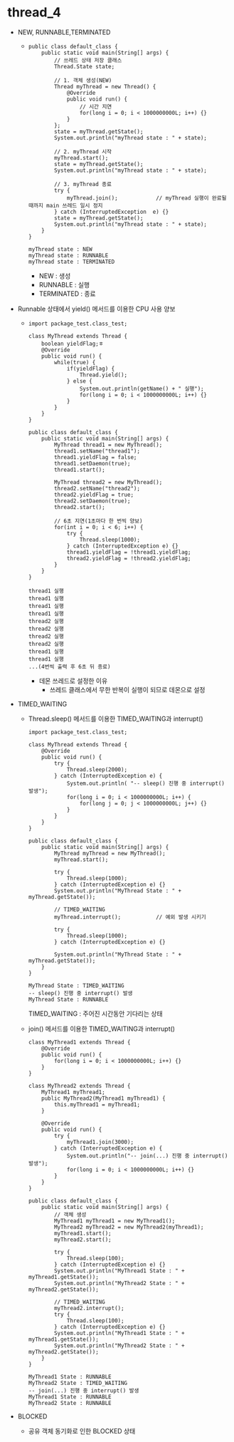 # thread_4

- NEW, RUNNABLE,TERMINATED

  - ```
    public class default_class {
        public static void main(String[] args) {
            // 쓰레드 상태 저장 클래스
            Thread.State state;
    
            // 1. 객체 생성(NEW)
            Thread myThread = new Thread() {
                @Override
                public void run() {
                    // 시간 지연
                    for(long i = 0; i < 1000000000L; i++) {}
                }
            };
            state = myThread.getState();
            System.out.println("myThread state : " + state);
    
            // 2. myThread 시작
            myThread.start();
            state = myThread.getState();
            System.out.println("myThread state : " + state);
    
            // 3. myThread 종료
            try {
                myThread.join();			// myThread 실행이 완료될 때까지 main 쓰레드 일시 정지
            } catch (InterruptedException  e) {}
            state = myThread.getState();
            System.out.println("myThread state : " + state);
        }
    }
    ```

    ```
    myThread state : NEW
    myThread state : RUNNABLE
    myThread state : TERMINATED
    ```

    - NEW : 생성
    - RUNNABLE : 실행
    - TERMINATED : 종료

- Runnable 상태에서 yield() 메서드를 이용한 CPU 사용 양보

  - ```
    import package_test.class_test;
    
    class MyThread extends Thread {
        boolean yieldFlag;ㅎ
        @Override
        public void run() {
            while(true) {
                if(yieldFlag) {
                    Thread.yield();
                } else {
                    System.out.println(getName() + " 실행");
                    for(long i = 0; i < 1000000000L; i++) {}
                }
            }
        }
    }
    
    public class default_class {
        public static void main(String[] args) {
            MyThread thread1 = new MyThread();
            thread1.setName("thread1");
            thread1.yieldFlag = false;
            thread1.setDaemon(true);
            thread1.start();
    
            MyThread thread2 = new MyThread();
            thread2.setName("thread2");
            thread2.yieldFlag = true;
            thread2.setDaemon(true);
            thread2.start();
    
            // 6초 지연(1초마다 한 번씩 양보)
            for(int i = 0; i < 6; i++) {
                try {
                    Thread.sleep(1000);
                } catch (InterruptedException e) {}
                thread1.yieldFlag = !thread1.yieldFlag;
                thread2.yieldFlag = !thread2.yieldFlag;
            }
        }
    }
    ```

    ```
    thread1 실행
    thread1 실행
    thread1 실행
    thread1 실행
    thread2 실행
    thread2 실행
    thread2 실행
    thread2 실행
    thread1 실행
    thread1 실행
    ...(4번씩 출력 후 6초 뒤 종료)
    ```

    - 데몬 쓰레드로 설정한 이유
      - 쓰레드 클래스에서 무한 반복이 실행이 되므로 데몬으로 설정

- TIMED_WAITING

  - Thread.sleep() 메서드를 이용한 TIMED_WAITING과 interrupt()
    
    ```
    import package_test.class_test;
    
    class MyThread extends Thread {
        @Override
        public void run() {
            try {
                Thread.sleep(2000);
            } catch (InterruptedException e) {
                System.out.println( "-- sleep() 진행 중 interrupt() 발생");
                for(long i = 0; i < 1000000000L; i++) {
                    for(long j = 0; j < 1000000000L; j++) {}
                }
            }
        }
    }
    
    public class default_class {
        public static void main(String[] args) {
            MyThread myThread = new MyThread();
            myThread.start();
    
            try {
                Thread.sleep(1000);
            } catch (InterruptedException e) {}
            System.out.println("MyThread State : " + myThread.getState());
            
            // TIMED_WAITING
            myThread.interrupt();			// 예외 발생 시키기
            
            try {
                Thread.sleep(1000);
            } catch (InterruptedException e) {}
            
            System.out.println("MyThread State : " + myThread.getState());
        }
    }
    ```
    
    ```
    MyThread State : TIMED_WAITING
    -- sleep() 진행 중 interrupt() 발생
    MyThread State : RUNNABLE
    ```

    TIMED_WAITING : 주어진 시간동안 기다리는 상태
    
  - join() 메서드를 이용한 TIMED_WAITING과 interrupt()
  
    ```
    class MyThread1 extends Thread {
        @Override
        public void run() {
            for(long i = 0; i < 1000000000L; i++) {}
        }
    }
    
    class MyThread2 extends Thread {
        MyThread1 myThread1;
        public MyThread2(MyThread1 myThread1) {
            this.myThread1 = myThread1;
        }
    
        @Override
        public void run() {
            try {
                myThread1.join(3000);
            } catch (InterruptedException e) {
                System.out.println("-- join(...) 진행 중 interrupt() 발생");
                for(long i = 0; i < 1000000000L; i++) {}
            }
        }
    }
    
    public class default_class {
        public static void main(String[] args) {
            // 객체 생성
            MyThread1 myThread1 = new MyThread1();
            MyThread2 myThread2 = new MyThread2(myThread1);
            myThread1.start();
            myThread2.start();
    
            try {
                Thread.sleep(100);
            } catch (InterruptedException e) {}
            System.out.println("MyThread1 State : " + myThread1.getState());
            System.out.println("MyThread2 State : " + myThread2.getState());
    
            // TIMED_WAITING
            myThread2.interrupt();
            try {
                Thread.sleep(100);
            } catch (InterruptedException e) {}
            System.out.println("MyThread1 State : " + myThread1.getState());
            System.out.println("MyThread2 State : " + myThread2.getState());
        }
    }
    ```
  
    ```
    MyThread1 State : RUNNABLE
    MyThread2 State : TIMED_WAITING
    -- join(...) 진행 중 interrupt() 발생
    MyThread1 State : RUNNABLE
    MyThread2 State : RUNNABLE
    ```
  
- BLOCKED

  - 공유 객체 동기화로 인한 BLOCKED 상태
  

